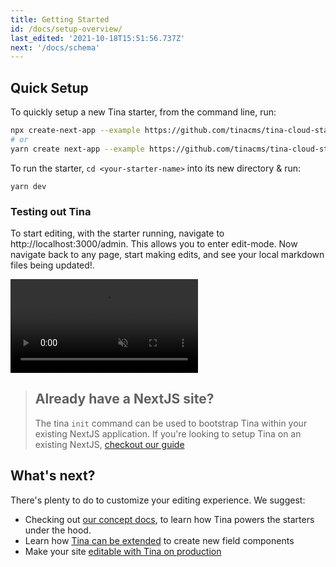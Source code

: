 ```yaml
---
title: Getting Started
id: /docs/setup-overview/
last_edited: '2021-10-18T15:51:56.737Z'
next: '/docs/schema'
---
```


## Quick Setup

To quickly setup a new Tina starter, from the command line, run:

```bash
npx create-next-app --example https://github.com/tinacms/tina-cloud-starter
# or
yarn create next-app --example https://github.com/tinacms/tina-cloud-starter
```

To run the starter, `cd <your-starter-name>` into its new directory & run:

```bash,copy
yarn dev
```

### Testing out Tina

To start editing, with the starter running, navigate to http://localhost:3000/admin. This allows you to enter edit-mode. Now navigate back to any page, start making edits, and see your local markdown files being updated!.

<video controls autoplay=true muted loop>
<source src="/gif/tina-init.mp4" type="video/mp4" />
Your browser does not support the video tag.
</video>

> ## Already have a NextJS site?
>
> The tina `init` command can be used to bootstrap Tina within your existing NextJS application.
> If you're looking to setup Tina on an existing NextJS, [checkout our guide](/guides/tina-cloud/add-tinacms-to-existing-site/overview/)

## What's next?

There's plenty to do to customize your editing experience. We suggest:

- Checking out [our concept docs](/docs/schema/), to learn how Tina powers the starters under the hood.
- Learn how [Tina can be extended](/docs/advanced/extending-tina/) to create new field components
- Make your site [editable with Tina on production](/docs/tina-cloud/)

